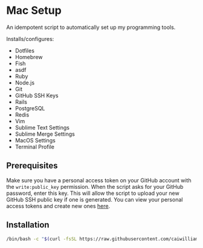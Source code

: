 # Mac Setup

An idempotent script to automatically set up my programming tools.

Installs/configures:
* Dotfiles
* Homebrew
* Fish
* asdf
* Ruby
* Node.js
* Git
* GitHub SSH Keys
* Rails
* PostgreSQL
* Redis
* Vim
* Sublime Text Settings
* Sublime Merge Settings
* MacOS Settings
* Terminal Profile

## Prerequisites
Make sure you have a personal access token on your GitHub account with the `write:public_key` permission. When the script asks for your GitHub password, enter this key. This will allow the script to upload your new GitHub SSH public key if one is generated. You can view your personal access tokens and create new ones [here][1].

## Installation
```bash
/bin/bash -c "$(curl -fsSL https://raw.githubusercontent.com/caiwilliamson/mac-setup/master/setup)"
```

[1]: https://github.com/settings/tokens
